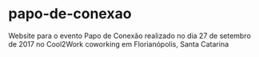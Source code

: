 # papo-de-conexao

Website para o evento Papo de Conexão realizado no dia 27 de setembro de 2017 no Cool2Work coworking em Florianópolis, Santa Catarina
